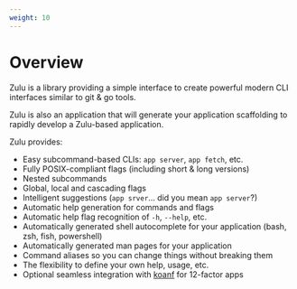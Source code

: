 ```yaml
---
weight: 10
---
```


# Overview

Zulu is a library providing a simple interface to create powerful modern CLI
interfaces similar to git & go tools.

Zulu is also an application that will generate your application scaffolding to rapidly
develop a Zulu-based application.

Zulu provides:
* Easy subcommand-based CLIs: `app server`, `app fetch`, etc.
* Fully POSIX-compliant flags (including short & long versions)
* Nested subcommands
* Global, local and cascading flags
* Intelligent suggestions (`app srver`... did you mean `app server`?)
* Automatic help generation for commands and flags
* Automatic help flag recognition of `-h`, `--help`, etc.
* Automatically generated shell autocomplete for your application (bash, zsh, fish, powershell)
* Automatically generated man pages for your application
* Command aliases so you can change things without breaking them
* The flexibility to define your own help, usage, etc.
* Optional seamless integration with [koanf](https://github.com/gowarden/koanf-zflag) for 12-factor apps
